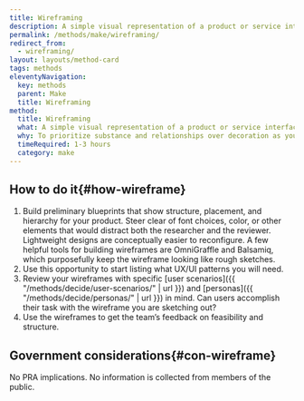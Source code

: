 ```yaml
---
title: Wireframing
description: A simple visual representation of a product or service interface.
permalink: /methods/make/wireframing/
redirect_from:
  - wireframing/
layout: layouts/method-card
tags: methods
eleventyNavigation:
  key: methods
  parent: Make
  title: Wireframing
method:
  title: Wireframing
  what: A simple visual representation of a product or service interface.
  why: To prioritize substance and relationships over decoration as you begin defining the solution. Wireframing also gives designers a great opportunity to start asking developers early questions about feasibility and structure.
  timeRequired: 1-3 hours
  category: make
---
```


## How to do it{#how-wireframe}

1. Build preliminary blueprints that show structure, placement, and hierarchy for your product. Steer clear of font choices, color, or other elements that would distract both the researcher and the reviewer. Lightweight designs are conceptually easier to reconfigure. A few helpful tools for building wireframes are OmniGraffle and Balsamiq, which purposefully keep the wireframe looking like rough sketches.
1. Use this opportunity to start listing what UX/UI patterns you will need.
1. Review your wireframes with specific [user scenarios]({{ "/methods/decide/user-scenarios/" | url }}) and [personas]({{ "/methods/decide/personas/" | url }}) in mind. Can users accomplish their task with the wireframe you are sketching out?
1. Use the wireframes to get the team’s feedback on feasibility and structure.

<section class="method--section method--section--government-considerations" markdown="1" >

## Government considerations{#con-wireframe}

No PRA implications. No information is collected from members of the public.
</section>
